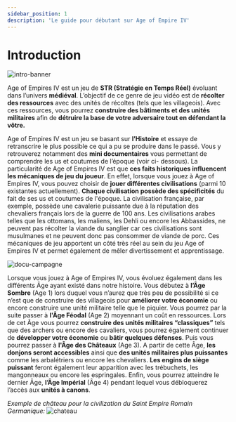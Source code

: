 ```yaml
---
sidebar_position: 1
description: 'Le guide pour débutant sur Age of Empire IV'
---
```


# Introduction

![intro-banner](/img/guide/intro-banner.jpg)

Age of Empires IV est un jeu de **STR (Stratégie en Temps Réel)** évoluant dans l’univers **médiéval**. L’objectif de ce genre de jeu vidéo est de **récolter des ressources** avec des unités de récoltes (tels que les villageois). Avec ces ressources, vous pourrez **construire des bâtiments et des unités militaires** afin de **détruire la base de votre adversaire tout en défendant la vôtre.** 

Age of Empires IV est un jeu se basant sur **l’Histoire** et essaye de retranscrire le plus possible ce qui a pu se produire dans le passé. Vous y retrouverez notamment des **mini documentaires** vous permettant de comprendre les us et coutumes de l’époque (voir ci- dessous). La particularité de Age of Empires IV est que **ces faits historiques influencent les mécaniques de jeu du joueur**. En effet, lorsque vous jouez à Age of Empires IV, vous pouvez choisir de **jouer différentes civilisations** (parmi 10 existantes actuellement). **Chaque civilisation possède des spécificités** du fait de ses us et coutumes de l'époque. La civilisation française, par exemple, possède une cavalerie puissante due à la réputation des chevaliers français lors de la guerre de 100 ans. Les civilisations arabes telles que les ottomans, les maliens, les Dehli ou encore les Abbassides, ne peuvent pas récolter la viande du sanglier car ces civilisations sont musulmanes et ne peuvent donc pas consommer de viande de porc. Ces mécaniques de jeu apportent un côté très réel au sein du jeu Age of Empires IV et permet également de mêler divertissement et apprentissage.

![docu-campagne](/img/guide/documentaire.png)

Lorsque vous jouez à Age of Empires IV, vous évoluez également dans les différents Âge ayant existé dans notre histoire. Vous débutez à **l’Âge Sombre** (Age 1) lors duquel vous n’aurez que très peu de possibilité si ce n’est que de construire des villageois pour **améliorer votre économie** ou encore construire une unité militaire telle que le piquier. Vous pourrez par la suite passer à **l'Âge Féodal** (Age 2) moyennant un coût en ressources. Lors de cet Âge vous pourrez **construire des unités militaires “classiques”** tels que des archers ou encore des cavaliers, vous pourrez également continuer de **développer votre économie** ou **bâtir quelques défenses**. Puis vous pourrez passer à **l'Âge des Châteaux** (Age 3). A partir de cette Âge, **les donjons seront accessibles** ainsi que **des unités militaires plus puissantes** comme les arbalétriers ou encore les chevaliers. **Les engins de siège puissant** feront également leur apparition avec les trébuchets, les mangonneaux ou encore les espringales. Enfin, vous pourrez atteindre le dernier Âge, **l’Âge Impérial** (Âge 4) pendant lequel vous débloquerez l’accès aux **unités à canons**.

_Exemple de château pour la civilization du Saint Empire Romain Germanique:_
![chateau](/img/guide/hre-castle.png)